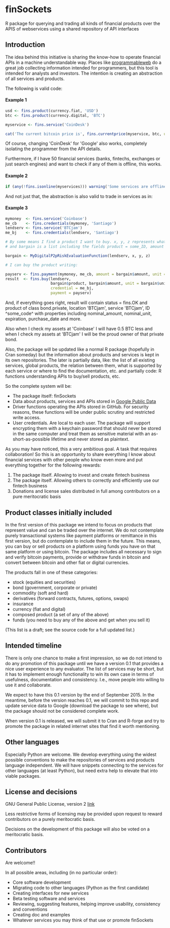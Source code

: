 # finSockets

R package for querying and trading all kinds of financial products over the APIS of webservices using a shared repository of API interfaces

## Introduction

The idea behind this initiative is sharing the know-how to operate financial APIs in a machine understandable way. Places like [programmableweb]( http://www.programmableweb.com/category/financial/apis?category=19968
) do a great job collecting information intended for programmers, but this tool is intended for analysts and investors. The intention is creating an abstraction of all services and products.

The following is valid code:

#### Example 1
```R
usd <- fins.product(currency.fiat, 'USD')
btc <- fins.product(currency.digital, 'BTC')

myservice <- fins.service('CoinDesk')

cat('The current bitcoin price is', fins.currentprice(myservice, btc, unit = usd), 'usd.')
```

Of course, changing 'CoinDesk' for 'Google' also works, completely isolating the programmer from the API details.

Furthermore, if I have 50 financial services (banks, fintechs, exchanges or just search engines) and want to check if any of them is offline, this works.

#### Example 2
```R
if (any(!fins.isonline(myservices))) warning('Some services are offline')
```

And not just that, the abstraction is also valid to trade in services as in:

#### Example 3
```R
mymoney  <- fins.service('Coinbase')
me_cb    <- fins.credentials(mymoney, 'Santiago')
lendserv <- fins.service('BTCjam')
me_bj    <- fins.credentials(lendserv, 'Santiago')

# By some means I find a product I want to buy. x, y, z represents whatever I need to make that choice 
# and bargain is a list including the fields product = some_ID, amount = 0.5 and unit = BTC.

bargain <- MyDigitalP2pRiskEvaluationFunction(lendserv, x, y, z)

# I can buy the product writing:

payserv <- fins.payment(mymoney, me_cb, amount = bargain$amount, unit = bargain$unit)
result  <- fins.buy(lendserv,
                    bargain$product, bargain$amount, unit = bargain$unit, 
					credential = me_bj, 
					payment = payserv)
```

And, if everything goes right, result will contain status = fins.OK and product of class bond.private, location 'BTCjam', service 'BTCjam', ID ^some_code^ with properties including nominal_amount, nominal_unit, expiration, purchase_date and more.

Also when I check my assets at 'Coinbase' I will have 0.5 BTC less and when I check my assets at 'BTCjam' I will be the proud owner of that private bond. 

Also, the package will be updated like a normal R package (hopefully in Cran someday) but the information about products and services is kept in its own repositories. The later is partially data, like: the list of all existing services, global products, the relation between them, what is supported by each service or where to find the documentation, etc. and partially code: R functions understanding APIs to buy/sell products, etc.

So the complete system will be:

- The package itself: finSockets
- Data about products, services and APIs stored in [Google Public Data](https://developers.google.com/public-data/)
- Driver functions operating the APIs stored in GitHub. For security reasons, these functions will be under public scrutiny and restricted write access.
- User credentials. Are local to each user. The package will support encrypting them with a keychain password that should never be stored in the same computer and treat them as sensitive material with an as-short-as-possible lifetime and never stored as plaintext.

As you may have noticed, this a very ambitious goal. A task that requires collaboration! So this is an opportunity to share everything I know about financial services with other people who know even more and put everything together for the following rewards:

1. The package itself. Allowing to invest and create fintech business
2. The package itself. Allowing others to correctly and efficiently use our fintech business
3. Donations and license sales distributed in full among contributors on a pure meritocratic basis

## Product classes initially included

In the first version of this package we intend to focus on products that represent value and can be traded over the internet. We do not contemplate purely transactional systems like payment platforms or remittance in this first version, but do contemplate to include them in the future. This means, you can buy or sell products on a platform using funds you have on that same platform or using bitcoin. The package includes all necessary to sign and verify bitcoin payments, provide or withdraw funds in bitcoin and convert between bitcoin and other fiat or digital currencies.

The products fall in one of these categories:

- stock (equities and securities)
- bond (government, corporate or private)
- commodity (soft and hard)
- derivatives (forward contracts, futures, options, swaps)
- insurance
- currency (fiat and digital)
- composed product (a set of any of the above)
- funds (you need to buy any of the above and get when you sell it)

(This list is a draft; see the source code for a full updated list.)

## Intended timeline

There is only one chance to make a first impression, so we do not intend to do any promotion of this package until we have a version 0.1 that provides a nice user experience to any evaluator. The list of services may be short, 
but it has to implement enough functionality to win its own case in terms of usefulness, documentation and consistency. I.e., move people into willing to use it and collaborate.

We expect to have this 0.1 version by the end of September 2015. In the meantime, before the version reaches 0.1, we will commit to this repo and update service data to Google (download the package to see where), but the package 
should not be considered complete work.

When version 0.1 is released, we will submit it to Cran and R-forge and try to promote the package in related internet sites that find it worth mentioning.

## Other languages

Especially Python are welcome. We develop everything using the widest possible conventions to make the repositories of services and products language independent. We will have snippets connecting to the services for other languages (at least Python), but need extra help to elevate that into viable packages.

## License and decisions

GNU General Public License, version 2 [link](https://www.gnu.org/licenses/old-licenses/gpl-2.0.en.html)

Less restrictive forms of licensing may be provided upon request to reward contributors on a purely meritocratic basis.

Decisions on the development of this package will also be voted on a meritocratic basis.

## Contributors

Are welcome!!

In all possible areas, including (in no particular order):

- Core software development
- Migrating code to other languages (Python as the first candidate)
- Creating interfaces for new services
- Beta testing software and services
- Reviewing, suggesting features, helping improve usability, consistency and conventions
- Creating doc and examples
- Whatever services you may think of that use or promote finSockets
